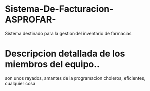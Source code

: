 # Sistema-De-Facturacion-ASPROFAR-
Sistema destinado para la gestion del inventario de farmacias
# Descripcion detallada de los miembros del equipo..
son unos rayados, amantes de la programacion choleros, eficientes, cualquier cosa